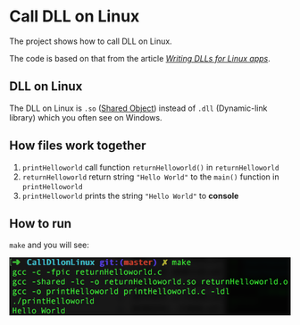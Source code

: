 # Call DLL on Linux
The project shows how to call DLL on Linux. 

The code is based on that from the article [*Writing DLLs for Linux apps*](http://www.ibm.com/developerworks/library/l-dll/).

## DLL on Linux
The DLL on Linux is `.so` ([Shared Object](http://stackoverflow.com/a/9810368/5920930)) instead of `.dll` (Dynamic-link library) which you often see on Windows.

## How files work together
1. `printHelloworld` call function `returnHelloworld()` in `returnHelloworld`
2. `returnHelloworld` return string `"Hello World"` to the `main()` function in `printHelloworld`
3. `printHelloworld` prints the string `"Hello World"` to **console**

## How to run
`make` and you will see:

![](make.png)



